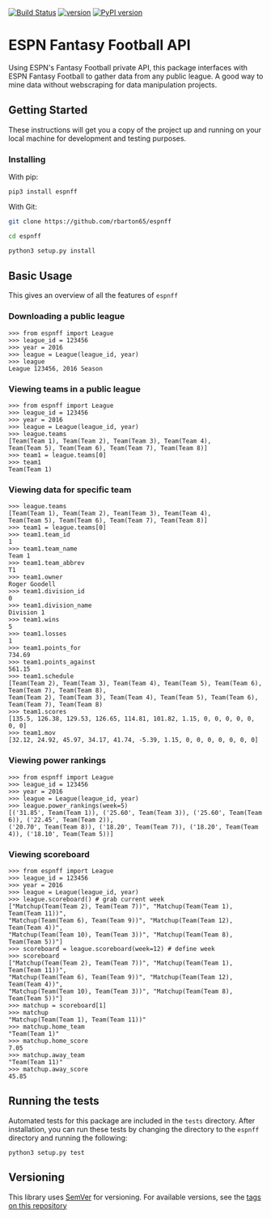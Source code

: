 [![Build Status](https://travis-ci.org/rbarton65/espnff.svg?branch=master)](https://travis-ci.org/rbarton65/espnff) [![version](https://img.shields.io/badge/version-1.2.1-blue.svg)](https://github.com/rbarton65/espnff/blob/master/CHANGELOG.md) [![PyPI version](https://badge.fury.io/py/espnff.svg)](https://badge.fury.io/py/espnff)

# ESPN Fantasy Football API

Using ESPN's Fantasy Football private API, this package interfaces with 
ESPN Fantasy Football to gather data from any public league. A good way to mine data
without webscraping for data manipulation projects.

## Getting Started

These instructions will get you a copy of the project up and running 
on your local machine for development and testing purposes.

### Installing
With pip:

```python3
pip3 install espnff
```

With Git:

```bash
git clone https://github.com/rbarton65/espnff

cd espnff

python3 setup.py install
```


## Basic Usage

This gives an overview of all the features of `espnff`

### Downloading a public league

```python3
>>> from espnff import League
>>> league_id = 123456
>>> year = 2016
>>> league = League(league_id, year)
>>> league
League 123456, 2016 Season
```

### Viewing teams in a public league

```python3
>>> from espnff import League
>>> league_id = 123456
>>> year = 2016
>>> league = League(league_id, year)
>>> league.teams
[Team(Team 1), Team(Team 2), Team(Team 3), Team(Team 4),
Team(Team 5), Team(Team 6), Team(Team 7), Team(Team 8)]
>>> team1 = league.teams[0]
>>> team1
Team(Team 1)
```

### Viewing data for specific team

```python3
>>> league.teams
[Team(Team 1), Team(Team 2), Team(Team 3), Team(Team 4),
Team(Team 5), Team(Team 6), Team(Team 7), Team(Team 8)]
>>> team1 = league.teams[0]
>>> team1.team_id
1
>>> team1.team_name
Team 1
>>> team1.team_abbrev
T1
>>> team1.owner
Roger Goodell
>>> team1.division_id
0
>>> team1.division_name
Division 1
>>> team1.wins
5
>>> team1.losses
1
>>> team1.points_for
734.69
>>> team1.points_against
561.15
>>> team1.schedule
[Team(Team 2), Team(Team 3), Team(Team 4), Team(Team 5), Team(Team 6), Team(Team 7), Team(Team 8),
Team(Team 2), Team(Team 3), Team(Team 4), Team(Team 5), Team(Team 6), Team(Team 7), Team(Team 8)
>>> team1.scores
[135.5, 126.38, 129.53, 126.65, 114.81, 101.82, 1.15, 0, 0, 0, 0, 0, 0, 0]
>>> team1.mov
[32.12, 24.92, 45.97, 34.17, 41.74, -5.39, 1.15, 0, 0, 0, 0, 0, 0, 0]
```

### Viewing power rankings

```python3
>>> from espnff import League
>>> league_id = 123456
>>> year = 2016
>>> league = League(league_id, year)
>>> league.power_rankings(week=5)
[('31.85', Team(Team 1)), ('25.60', Team(Team 3)), ('25.60', Team(Team 6)), ('22.45', Team(Team 2)),
('20.70', Team(Team 8)), ('18.20', Team(Team 7)), ('18.20', Team(Team 4)), ('18.10', Team(Team 5))]
```

### Viewing scoreboard

```python3
>>> from espnff import League
>>> league_id = 123456
>>> year = 2016
>>> league = League(league_id, year)
>>> league.scoreboard() # grab current week
["Matchup(Team(Team 2), Team(Team 7))", "Matchup(Team(Team 1), Team(Team 11))",
"Matchup(Team(Team 6), Team(Team 9))", "Matchup(Team(Team 12), Team(Team 4))",
"Matchup(Team(Team 10), Team(Team 3))", "Matchup(Team(Team 8), Team(Team 5))"]
>>> scoreboard = league.scoreboard(week=12) # define week
>>> scoreboard
["Matchup(Team(Team 2), Team(Team 7))", "Matchup(Team(Team 1), Team(Team 11))",
"Matchup(Team(Team 6), Team(Team 9))", "Matchup(Team(Team 12), Team(Team 4))",
"Matchup(Team(Team 10), Team(Team 3))", "Matchup(Team(Team 8), Team(Team 5))"]
>>> matchup = scoreboard[1]
>>> matchup
"Matchup(Team(Team 1), Team(Team 11))"
>>> matchup.home_team
"Team(Team 1)"
>>> matchup.home_score
7.05
>>> matchup.away_team
"Team(Team 11)"
>>> matchup.away_score
45.85
```

## Running the tests

Automated tests for this package are included in the `tests` directory. After installation,
you can run these tests by changing the directory to the `espnff` directory and running the following:

```python3
python3 setup.py test
```

## Versioning

This library uses [SemVer](http://semver.org/) for versioning. For available versions, see the
[tags on this repository](https://github.com/rbarton65/espnff/tags)
